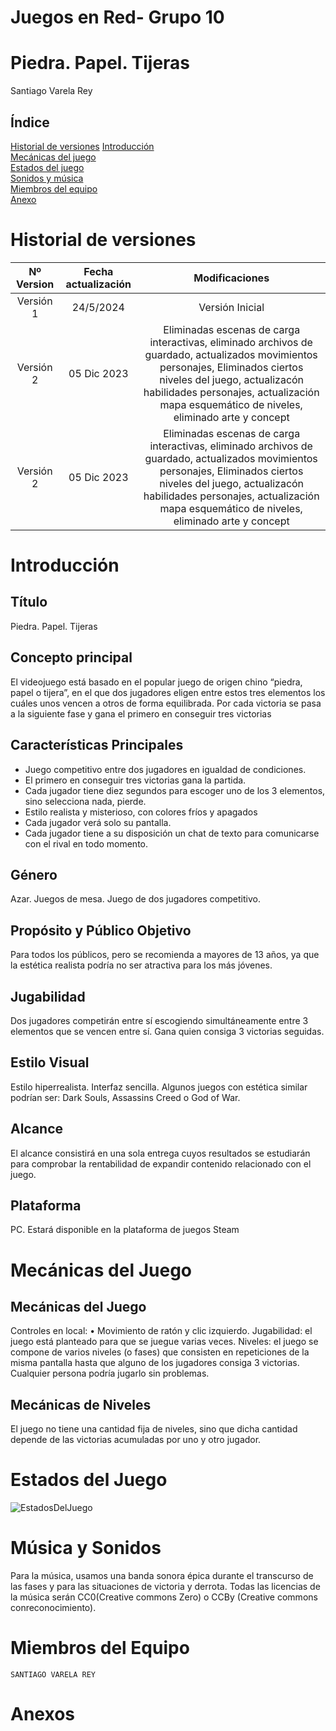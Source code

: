  

# Juegos en Red- Grupo 10   
 

 

# Piedra. Papel. Tijeras 

 
Santiago Varela Rey    
   

## Índice    
[Historial de versiones](#item0)
[Introducción](#item1)   
[Mecánicas del juego](#item2)    
[Estados del juego](#item3)   
[Sonidos y música](#item4)   
[Miembros del equipo](#item5)   
[Anexo](#item6)   






<a name=item0></a>  
# Historial de versiones
| Nº Version    | Fecha actualización | Modificaciones                                                                                                                                                                                                                      |
| :-------------: | :-------------------: | :-----------------------------------------------------------------------------------------------------------------------------------------------------------------------------------------------------------------------------------: |
| Versión 1     | 24/5/2024       | Versión Inicial                                                                                                                                                                                                                     |
| Versión 2<br> | 05 Dic 2023         | Eliminadas escenas de carga interactivas, eliminado archivos de guardado, actualizados movimientos personajes, Eliminados ciertos niveles del juego, actualizacón habilidades personajes, actualización mapa esquemático de niveles, eliminado arte y concept |
| Versión 2<br> | 05 Dic 2023         | Eliminadas escenas de carga interactivas, eliminado archivos de guardado, actualizados movimientos personajes, Eliminados ciertos niveles del juego, actualizacón habilidades personajes, actualización mapa esquemático de niveles, eliminado arte y concept |



<a name=item1></a>  
# Introducción 

## Título 
Piedra. Papel. Tijeras

## Concepto principal    
El videojuego está basado en el popular juego de origen chino “piedra, papel o tijera”, en el que dos jugadores eligen entre estos tres elementos los cuáles unos vencen a otros de forma equilibrada. Por cada victoria se pasa a la siguiente fase y gana el primero en conseguir tres victorias

## Características Principales 
- Juego competitivo entre dos jugadores en igualdad de condiciones.
- El primero en conseguir tres victorias gana la partida.
- Cada jugador tiene diez segundos para escoger uno de los 3 elementos, sino selecciona nada, pierde.
- Estilo realista y misterioso, con colores fríos y apagados
- Cada jugador verá solo su pantalla.
- Cada jugador tiene a su disposición un chat de texto para comunicarse con el rival en todo momento. 

## Género    
Azar. Juegos de mesa. Juego de dos jugadores competitivo. 

## Propósito y Público Objetivo 
Para todos los públicos, pero se recomienda a mayores de 13 años, ya que la estética realista podría no ser atractiva para los más jóvenes.

## Jugabilidad 
Dos jugadores competirán entre sí escogiendo simultáneamente entre 3 elementos que se vencen entre sí. Gana quien consiga 3 victorias seguidas.

## Estilo Visual 
Estilo hiperrealista. Interfaz sencilla.
Algunos juegos con estética similar podrían ser: Dark Souls, Assassins Creed o God of War.

## Alcance 
El alcance consistirá en una sola entrega cuyos resultados se estudiarán para comprobar la rentabilidad de expandir contenido relacionado con el juego.

## Plataforma 
PC. Estará disponible en la plataforma de juegos Steam




<a name=item2></a> 

# Mecánicas del Juego 

## Mecánicas del Juego 
Controles en local:
• Movimiento de ratón y clic izquierdo.
Jugabilidad: el juego está planteado para que se juegue varias veces.
Niveles: el juego se compone de varios niveles (o fases) que consisten en repeticiones de la misma pantalla hasta que alguno de los jugadores consiga 3 victorias.
Cualquier persona podría jugarlo sin problemas.

## Mecánicas de Niveles 

El juego no tiene una cantidad fija de niveles, sino que dicha cantidad depende de las victorias acumuladas por uno y otro jugador.


<a name=item4></a>  
# Estados del Juego 

 
![EstadosDelJuego](/Documentación/ImagesDocumentation/EstadosDelJuego.png "Langostas4Ever")   


 
<a name=item5></a>   
# Música y Sonidos 

Para la música, usamos una banda sonora épica durante el transcurso de las fases y para las situaciones de victoria y derrota.
Todas las licencias de la música serán CC0(Creative commons Zero) o CCBy (Creative commons conreconocimiento).
 
<a name=item6></a>  
# Miembros del Equipo 
~~~
SANTIAGO VARELA REY 
~~~

<a name=item7></a>  
# Anexos   

